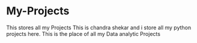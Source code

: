 # My-Projects
This stores all my Projects
This is chandra shekar and i store all my python projects here.
This is the place of all my Data analytic Projects